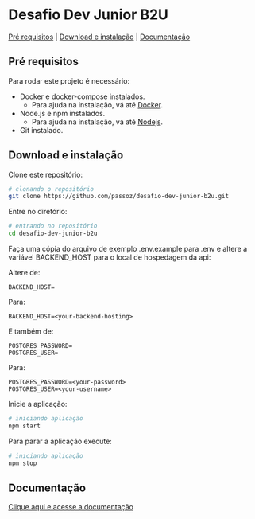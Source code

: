 # Desafio Dev Junior B2U

[Pré requisitos](#pre-requisitos) |
[Download e instalação](#download-e-instalação) |
[Documentação](#documentação)


## Pré requisitos
Para rodar este projeto é necessário:
 * Docker e docker-compose instalados.
   * Para ajuda na instalação, vá até [Docker](https://docker.io).
 * Node.js e npm instalados.
   * Para ajuda na instalação, vá até [Nodejs](https://nodejs.io).
 * Git instalado.


## Download e instalação

Clone este repositório:

```sh
# clonando o repositório
git clone https://github.com/passoz/desafio-dev-junior-b2u.git
```

Entre no diretório:

```sh
# entrando no repositório
cd desafio-dev-junior-b2u
```
Faça uma cópia do arquivo de exemplo .env.example para .env e altere a variável BACKEND_HOST para o local de hospedagem da api:

Altere de:
```
BACKEND_HOST=
```
Para:
```
BACKEND_HOST=<your-backend-hosting>
```

E também de:
```
POSTGRES_PASSWORD=
POSTGRES_USER=
```
Para:
```
POSTGRES_PASSWORD=<your-password>
POSTGRES_USER=<your-username>
```

Inicie a aplicação:

```sh
# iniciando aplicação
npm start
```

Para parar a aplicação execute:

```sh
# iniciando aplicação
npm stop
```

## Documentação

[Clique aqui e acesse a documentação](https://passoz.github.io/desafio-dev-junior-b2u/)